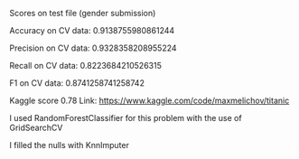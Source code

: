 Scores on test file (gender submission)

Accuracy on CV data: 0.9138755980861244

Precision on CV data: 0.9328358208955224 

Recall on CV data: 0.8223684210526315 

F1 on CV data: 0.8741258741258742 


Kaggle score 0.78 Link: https://www.kaggle.com/code/maxmelichov/titanic


I used RandomForestClassifier for this problem with the use of GridSearchCV

I filled the nulls with KnnImputer
